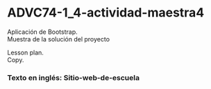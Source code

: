 # ADVC74-1_4-actividad-maestra4
Aplicación de Bootstrap.  
Muestra de la solución del proyecto  
  
Lesson plan.  
Copy.  
  
### Texto en inglés: Sitio-web-de-escuela
